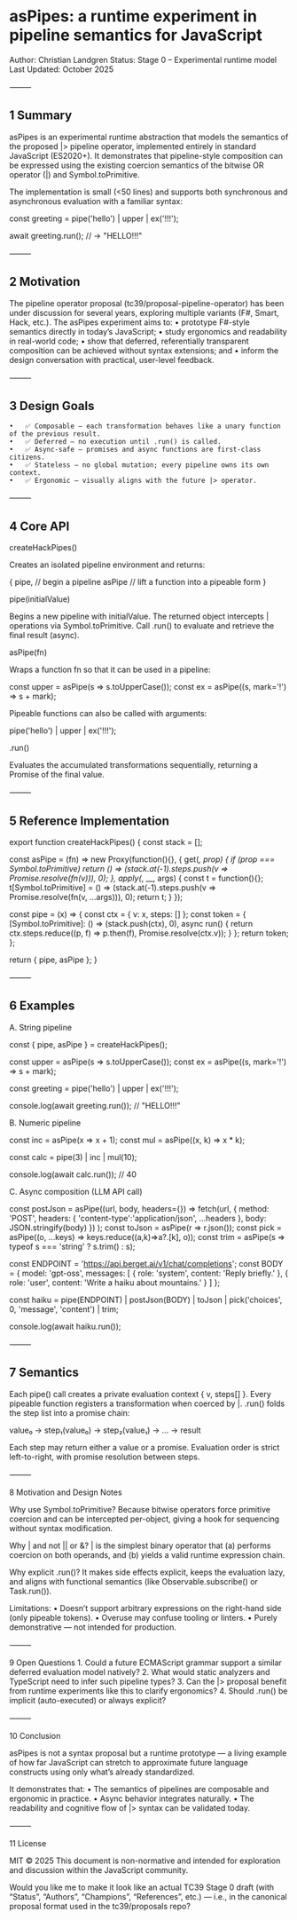asPipes: a runtime experiment in pipeline semantics for JavaScript
===

Author: Christian Landgren
Status: Stage 0 – Experimental runtime model
Last Updated: October 2025

⸻

## 1  Summary

asPipes is an experimental runtime abstraction that models the semantics of the proposed |> pipeline operator, implemented entirely in standard JavaScript (ES2020+).
It demonstrates that pipeline-style composition can be expressed using the existing coercion semantics of the bitwise OR operator (|) and Symbol.toPrimitive.

The implementation is small (<50 lines) and supports both synchronous and asynchronous evaluation with a familiar syntax:

const greeting =
  pipe('hello')
  | upper
  | ex('!!!');

await greeting.run(); // → "HELLO!!!"


⸻

## 2  Motivation

The pipeline operator proposal (tc39/proposal-pipeline-operator) has been under discussion for several years, exploring multiple variants (F#, Smart, Hack, etc.).
The asPipes experiment aims to:
	•	prototype F#-style semantics directly in today’s JavaScript;
	•	study ergonomics and readability in real-world code;
	•	show that deferred, referentially transparent composition can be achieved without syntax extensions; and
	•	inform the design conversation with practical, user-level feedback.

⸻

## 3  Design Goals
	•	✅ Composable — each transformation behaves like a unary function of the previous result.
	•	✅ Deferred — no execution until .run() is called.
	•	✅ Async-safe — promises and async functions are first-class citizens.
	•	✅ Stateless — no global mutation; every pipeline owns its own context.
	•	✅ Ergonomic — visually aligns with the future |> operator.

⸻

## 4  Core API

createHackPipes()

Creates an isolated pipeline environment and returns:

{
  pipe,    // begin a pipeline
  asPipe   // lift a function into a pipeable form
}

pipe(initialValue)

Begins a new pipeline with initialValue.
The returned object intercepts | operations via Symbol.toPrimitive.
Call .run() to evaluate and retrieve the final result (async).

asPipe(fn)

Wraps a function fn so that it can be used in a pipeline:

const upper = asPipe(s => s.toUpperCase());
const ex    = asPipe((s, mark='!') => s + mark);

Pipeable functions can also be called with arguments:

pipe('hello') | upper | ex('!!!');

.run()

Evaluates the accumulated transformations sequentially, returning a Promise of the final value.

⸻

## 5  Reference Implementation

export function createHackPipes() {
  const stack = [];

  const asPipe = (fn) => new Proxy(function(){}, {
    get(_, prop) {
      if (prop === Symbol.toPrimitive)
        return () => (stack.at(-1).steps.push(v => Promise.resolve(fn(v))), 0);
    },
    apply(_, __, args) {
      const t = function(){};
      t[Symbol.toPrimitive] =
        () => (stack.at(-1).steps.push(v => Promise.resolve(fn(v, ...args))), 0);
      return t;
    }
  });

  const pipe = (x) => {
    const ctx = { v: x, steps: [] };
    const token = {
      [Symbol.toPrimitive]: () => (stack.push(ctx), 0),
      async run() {
        return ctx.steps.reduce((p, f) => p.then(f), Promise.resolve(ctx.v));
      }
    };
    return token;
  };

  return { pipe, asPipe };
}


⸻

## 6  Examples

A. String pipeline

const { pipe, asPipe } = createHackPipes();

const upper = asPipe(s => s.toUpperCase());
const ex    = asPipe((s, mark='!') => s + mark);

const greeting =
  pipe('hello')
  | upper
  | ex('!!!');

console.log(await greeting.run()); // "HELLO!!!"

B. Numeric pipeline

const inc = asPipe(x => x + 1);
const mul = asPipe((x, k) => x * k);

const calc =
  pipe(3)
  | inc
  | mul(10);

console.log(await calc.run()); // 40

C. Async composition (LLM API call)

const postJson = asPipe((url, body, headers={}) =>
  fetch(url, {
    method: 'POST',
    headers: { 'content-type':'application/json', ...headers },
    body: JSON.stringify(body)
  })
);
const toJson = asPipe(r => r.json());
const pick   = asPipe((o, ...keys) => keys.reduce((a,k)=>a?.[k], o));
const trim   = asPipe(s => typeof s === 'string' ? s.trim() : s);

const ENDPOINT = 'https://api.berget.ai/v1/chat/completions';
const BODY = {
  model: 'gpt-oss',
  messages: [
    { role: 'system', content: 'Reply briefly.' },
    { role: 'user',   content: 'Write a haiku about mountains.' }
  ]
};

const haiku =
  pipe(ENDPOINT)
  | postJson(BODY)
  | toJson
  | pick('choices', 0, 'message', 'content')
  | trim;

console.log(await haiku.run());


⸻

## 7  Semantics

Each pipe() call creates a private evaluation context { v, steps[] }.
Every pipeable function registers a transformation when coerced by |.
.run() folds the step list into a promise chain:

value₀ → step₁(value₀) → step₂(value₁) → … → result

Each step may return either a value or a promise.
Evaluation order is strict left-to-right, with promise resolution between steps.

⸻

8  Motivation and Design Notes

Why use Symbol.toPrimitive?
Because bitwise operators force primitive coercion and can be intercepted per-object, giving a hook for sequencing without syntax modification.

Why | and not || or &?
| is the simplest binary operator that (a) performs coercion on both operands, and (b) yields a valid runtime expression chain.

Why explicit .run()?
It makes side effects explicit, keeps the evaluation lazy, and aligns with functional semantics (like Observable.subscribe() or Task.run()).

Limitations:
	•	Doesn’t support arbitrary expressions on the right-hand side (only pipeable tokens).
	•	Overuse may confuse tooling or linters.
	•	Purely demonstrative — not intended for production.

⸻

9  Open Questions
	1.	Could a future ECMAScript grammar support a similar deferred evaluation model natively?
	2.	What would static analyzers and TypeScript need to infer such pipeline types?
	3.	Can the |> proposal benefit from runtime experiments like this to clarify ergonomics?
	4.	Should .run() be implicit (auto-executed) or always explicit?

⸻

10  Conclusion

asPipes is not a syntax proposal but a runtime prototype — a living example of how far JavaScript can stretch to approximate future language constructs using only what’s already standardized.

It demonstrates that:
	•	The semantics of pipelines are composable and ergonomic in practice.
	•	Async behavior integrates naturally.
	•	The readability and cognitive flow of |> syntax can be validated today.

⸻

11  License

MIT © 2025
This document is non-normative and intended for exploration and discussion within the JavaScript community.

Would you like me to make it look like an actual TC39 Stage 0 draft (with “Status”, “Authors”, “Champions”, “References”, etc.) — i.e., in the canonical proposal format used in the tc39/proposals repo?
